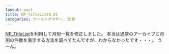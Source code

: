 ```yaml
---
layout: post
title: NP_TitleList0.35
categories: ワーキングマザー, 仕事
---
```


<a href="http://japan.nucleuscms.org/wiki/plugins:titlelist" target="_blank">NP_TitleList</a>を利用して月別一覧を修正しました。
本当は通常のアーカイブに月別の件数を表示する方法を調べてたんですが、わからなかったです・・・。
うーん。
